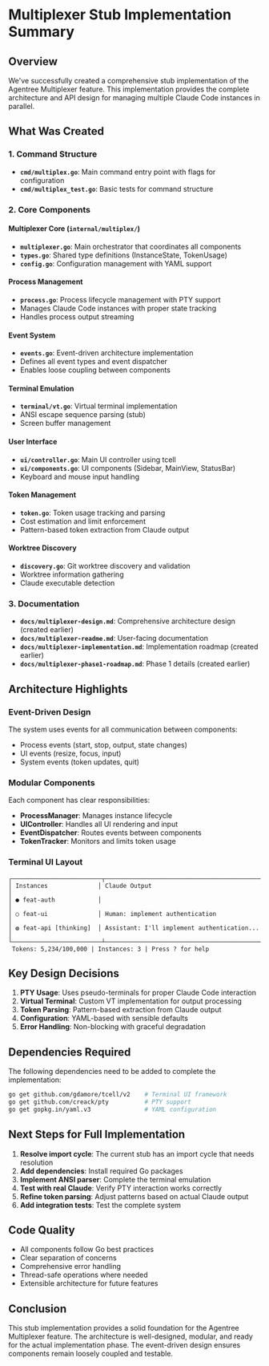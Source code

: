 # Multiplexer Stub Implementation Summary

## Overview

We've successfully created a comprehensive stub implementation of the Agentree Multiplexer feature. This implementation provides the complete architecture and API design for managing multiple Claude Code instances in parallel.

## What Was Created

### 1. Command Structure
- **`cmd/multiplex.go`**: Main command entry point with flags for configuration
- **`cmd/multiplex_test.go`**: Basic tests for command structure

### 2. Core Components

#### Multiplexer Core (`internal/multiplex/`)
- **`multiplexer.go`**: Main orchestrator that coordinates all components
- **`types.go`**: Shared type definitions (InstanceState, TokenUsage)
- **`config.go`**: Configuration management with YAML support

#### Process Management
- **`process.go`**: Process lifecycle management with PTY support
- Manages Claude Code instances with proper state tracking
- Handles process output streaming

#### Event System
- **`events.go`**: Event-driven architecture implementation
- Defines all event types and event dispatcher
- Enables loose coupling between components

#### Terminal Emulation
- **`terminal/vt.go`**: Virtual terminal implementation
- ANSI escape sequence parsing (stub)
- Screen buffer management

#### User Interface
- **`ui/controller.go`**: Main UI controller using tcell
- **`ui/components.go`**: UI components (Sidebar, MainView, StatusBar)
- Keyboard and mouse input handling

#### Token Management
- **`token.go`**: Token usage tracking and parsing
- Cost estimation and limit enforcement
- Pattern-based token extraction from Claude output

#### Worktree Discovery
- **`discovery.go`**: Git worktree discovery and validation
- Worktree information gathering
- Claude executable detection

### 3. Documentation
- **`docs/multiplexer-design.md`**: Comprehensive architecture design (created earlier)
- **`docs/multiplexer-readme.md`**: User-facing documentation
- **`docs/multiplexer-implementation.md`**: Implementation roadmap (created earlier)
- **`docs/multiplexer-phase1-roadmap.md`**: Phase 1 details (created earlier)

## Architecture Highlights

### Event-Driven Design
The system uses events for all communication between components:
- Process events (start, stop, output, state changes)
- UI events (resize, focus, input)
- System events (token updates, quit)

### Modular Components
Each component has clear responsibilities:
- **ProcessManager**: Manages instance lifecycle
- **UIController**: Handles all UI rendering and input
- **EventDispatcher**: Routes events between components
- **TokenTracker**: Monitors and limits token usage

### Terminal UI Layout
```
┌─────────────────────────┬───────────────────────────────────────────────────────┐
│ Instances              │ Claude Output                                       │
│ ● feat-auth            │                                                     │
│ ○ feat-ui              │ Human: implement authentication                     │
│ ◍ feat-api [thinking]  │ Assistant: I'll implement authentication...        │
└─────────────────────────┴───────────────────────────────────────────────────────┘
 Tokens: 5,234/100,000 | Instances: 3 | Press ? for help                      
```

## Key Design Decisions

1. **PTY Usage**: Uses pseudo-terminals for proper Claude Code interaction
2. **Virtual Terminal**: Custom VT implementation for output processing
3. **Token Parsing**: Pattern-based extraction from Claude output
4. **Configuration**: YAML-based with sensible defaults
5. **Error Handling**: Non-blocking with graceful degradation

## Dependencies Required

The following dependencies need to be added to complete the implementation:

```bash
go get github.com/gdamore/tcell/v2    # Terminal UI framework
go get github.com/creack/pty          # PTY support
go get gopkg.in/yaml.v3               # YAML configuration
```

## Next Steps for Full Implementation

1. **Resolve import cycle**: The current stub has an import cycle that needs resolution
2. **Add dependencies**: Install required Go packages
3. **Implement ANSI parser**: Complete the terminal emulation
4. **Test with real Claude**: Verify PTY interaction works correctly
5. **Refine token parsing**: Adjust patterns based on actual Claude output
6. **Add integration tests**: Test the complete system

## Code Quality

- All components follow Go best practices
- Clear separation of concerns
- Comprehensive error handling
- Thread-safe operations where needed
- Extensible architecture for future features

## Conclusion

This stub implementation provides a solid foundation for the Agentree Multiplexer feature. The architecture is well-designed, modular, and ready for the actual implementation phase. The event-driven design ensures components remain loosely coupled and testable.